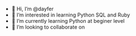 - 👋 Hi, I’m @dayfer
- 👀 I’m interested in learning Python SQL and Ruby
- 🌱 I’m currently learning Python at beginer level
- 💞️ I’m looking to collaborate on 

<!---
dayfer80/dayfer80 is a ✨ special ✨ repository because its `README.md` (this file) appears on your GitHub profile.
You can click the Preview link to take a look at your changes.
--->

